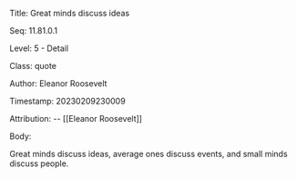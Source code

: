 Title:  Great minds discuss ideas

Seq:    11.81.0.1

Level:  5 - Detail

Class:  quote

Author: Eleanor Roosevelt

Timestamp: 20230209230009

Attribution: -- [[Eleanor Roosevelt]]

Body:

Great minds discuss ideas, average ones discuss events, and small minds discuss people.

